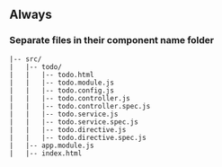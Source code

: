 ## Always
### Separate files in their component name folder

```
|-- src/
|   |-- todo/
|   |   |-- todo.html
|   |   |-- todo.module.js
|   |   |-- todo.config.js
|   |   |-- todo.controller.js
|   |   |-- todo.controller.spec.js
|   |   |-- todo.service.js
|   |   |-- todo.service.spec.js
|   |   |-- todo.directive.js
|   |   |-- todo.directive.spec.js
|   |-- app.module.js
|   |-- index.html
```
